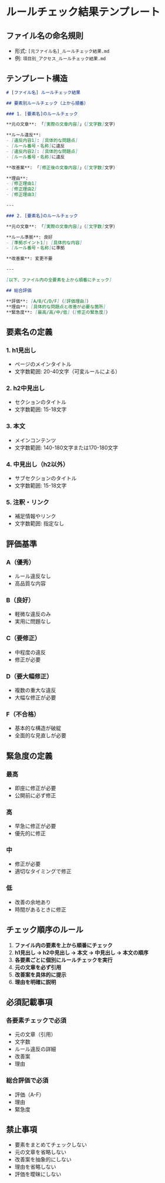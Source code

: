 # ルールチェック結果テンプレート

## ファイル名の命名規則
- 形式: `[元ファイル名]_ルールチェック結果.md`
- 例: `項目別_アクセス_ルールチェック結果.md`

## テンプレート構造

```markdown
# [ファイル名] ルールチェック結果

## 要素別ルールチェック（上から順番）

### 1. [要素名]のルールチェック

**元の文章**: 「[実際の文章内容]」（[文字数]文字）

**ルール違反**:
- [違反内容1]: [具体的な問題点]
- [ルール番号・名称]に違反
- [違反内容2]: [具体的な問題点]
- [ルール番号・名称]に違反

**改善案**: 「[修正後の文章内容]」（[文字数]文字）

**理由**: 
- [修正理由1]
- [修正理由2]
- [修正理由3]

---

### 2. [要素名]のルールチェック

**元の文章**: 「[実際の文章内容]」（[文字数]文字）

**ルール準拠**: 良好
- [準拠ポイント1]: [具体的な内容]
- [ルール番号・名称]に準拠

**改善案**: 変更不要

---

[以下、ファイル内の全要素を上から順番にチェック]

## 総合評価

**評価**: [A/B/C/D/F]（[評価理由]）
**理由**: [具体的な問題点と改善が必要な箇所]
**緊急度**: [最高/高/中/低]（[修正の緊急度]）
```

## 要素名の定義

### 1. h1見出し
- ページのメインタイトル
- 文字数範囲: 20-40文字（可変ルールによる）

### 2. h2中見出し
- セクションのタイトル
- 文字数範囲: 15-18文字

### 3. 本文
- メインコンテンツ
- 文字数範囲: 140-180文字または170-180文字

### 4. 中見出し（h2以外）
- サブセクションのタイトル
- 文字数範囲: 15-18文字

### 5. 注釈・リンク
- 補足情報やリンク
- 文字数範囲: 指定なし

## 評価基準

### A（優秀）
- ルール違反なし
- 高品質な内容

### B（良好）
- 軽微な違反のみ
- 実用に問題なし

### C（要修正）
- 中程度の違反
- 修正が必要

### D（要大幅修正）
- 複数の重大な違反
- 大幅な修正が必要

### F（不合格）
- 基本的な構造が破綻
- 全面的な見直しが必要

## 緊急度の定義

### 最高
- 即座に修正が必要
- 公開前に必ず修正

### 高
- 早急に修正が必要
- 優先的に修正

### 中
- 修正が必要
- 適切なタイミングで修正

### 低
- 改善の余地あり
- 時間があるときに修正

## チェック順序のルール

1. **ファイル内の要素を上から順番にチェック**
2. **h1見出し → h2中見出し → 本文 → 中見出し → 本文の順序**
3. **各要素ごとに個別にルールチェックを実行**
4. **元の文章を必ず引用**
5. **改善案を具体的に提示**
6. **理由を明確に説明**

## 必須記載事項

### 各要素チェックで必須
- 元の文章（引用）
- 文字数
- ルール違反の詳細
- 改善案
- 理由

### 総合評価で必須
- 評価（A-F）
- 理由
- 緊急度

## 禁止事項

- 要素をまとめてチェックしない
- 元の文章を省略しない
- 改善案を抽象的にしない
- 理由を省略しない
- 評価を曖昧にしない
